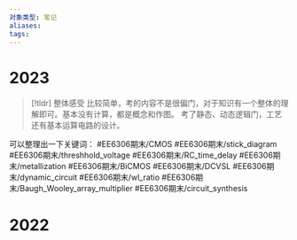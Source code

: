 ```yaml
---
对象类型: 笔记
aliases: 
tags:
---
```

# 2023

>[!tldr] 整体感受
>比较简单，考的内容不是很偏门，对于知识有一个整体的理解即可。基本没有计算，都是概念和作图。
>考了静态、动态逻辑门，工艺还有基本运算电路的设计。

可以整理出一下关键词： 
#EE6306期末/CMOS 
#EE6306期末/stick_diagram 
#EE6306期末/threshhold_voltage 
#EE6306期末/RC_time_delay 
#EE6306期末/metallization
#EE6306期末/BiCMOS
#EE6306期末/DCVSL
#EE6306期末/dynamic_circuit
#EE6306期末/wl_ratio
#EE6306期末/Baugh_Wooley_array_multiplier
#EE6306期末/circuit_synthesis 

# 2022

